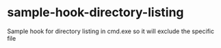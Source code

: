 # sample-hook-directory-listing
Sample hook for directory listing in cmd.exe so it will exclude the specific file
